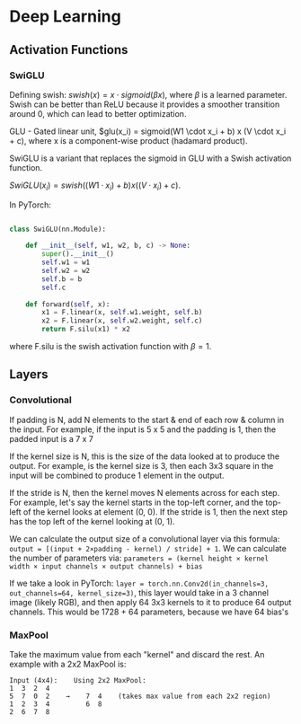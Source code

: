 # Deep Learning

## Activation Functions

### SwiGLU

Defining swish: $swish(x) = x \cdot sigmoid(\beta x)$, where $\beta$ is a learned parameter. Swish can be better than ReLU because it provides a smoother transition around 0, which can lead to better optimization.

GLU - Gated linear unit, $glu(x_i) = sigmoid(W1 \cdot x_i + b) x (V \cdot x_i + c), where x is a component-wise product (hadamard product).

SwiGLU is a variant that replaces the sigmoid in GLU with a Swish activation function.

$SwiGLU(x_i) = swish((W1 \cdot x_i) + b) x ((V \cdot x_i) + c)$.

In PyTorch:

```python

class SwiGLU(nn.Module):
    
    def __init__(self, w1, w2, b, c) -> None:
        super().__init__()
        self.w1 = w1
        self.w2 = w2
        self.b = b
        self.c
    
    def forward(self, x):
        x1 = F.linear(x, self.w1.weight, self.b)
        x2 = F.linear(x, self.w2.weight, self.c)
        return F.silu(x1) * x2
```
where F.silu is the swish activation function with $\beta = 1$.

## Layers

### Convolutional

If padding is N, add N elements to the start & end of each row & column in the input. For example, if the input is 5 x 5 and the padding is 1, then the padded input is a 7 x 7

If the kernel size is N, this is the size of the data looked at to produce the output. For example, is the kernel size is 3, then each 3x3 square in the input will be combined to produce 1 element in the output.

If the stride is N, then the kernel moves N elements across for each step. For example, let's say the kernel starts in the top-left corner, and the top-left of the kernel looks at element (0, 0). If the stride is 1, then the next step has the top left of the kernel looking at (0, 1).

We can calculate the output size of a convolutional layer via this formula: `output = [(input + 2×padding - kernel) / stride] + 1`. We can calculate the number of parameters via: `parameters = (kernel height × kernel width × input channels × output channels) + bias`

If we take a look in PyTorch: `layer = torch.nn.Conv2d(in_channels=3, out_channels=64, kernel_size=3)`, this layer would take in a 3 channel image (likely RGB), and then apply 64 3x3 kernels to it to produce 64 output channels. This would be 1728 + 64 parameters, because we have 64 bias's

### MaxPool

Take the maximum value from each "kernel" and discard the rest. An example with a 2x2 MaxPool is:

```
Input (4x4):    Using 2x2 MaxPool:
1  3  2  4         
5  7  0  2    →    7  4    (takes max value from each 2x2 region)
1  2  3  4         6  8
2  6  7  8
```

